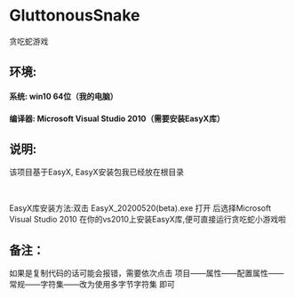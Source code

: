 # GluttonousSnake
贪吃蛇游戏

## 环境:  

#### 系统: win10 64位（我的电脑）
#### 编译器: Microsoft Visual Studio 2010（需要安装EasyX库）

## 说明: 
该项目基于EasyX, EasyX安装包我已经放在根目录

<br/>

EasyX库安装方法:双击 EasyX_20200520(beta).exe 打开 后选择Microsoft Visual Studio 2010 在你的vs2010上安装EasyX库,便可直接运行贪吃蛇小游戏啦


## 备注：
  如果是复制代码的话可能会报错，需要依次点击 项目——属性——配置属性——常规——字符集——改为使用多字节字符集 即可

